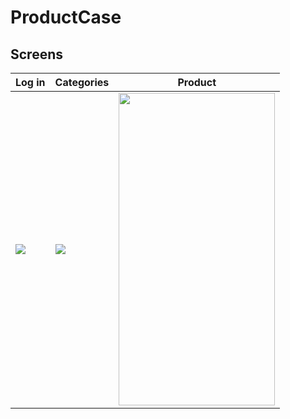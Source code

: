 # ProductCase

## Screens

| Log in | Categories | Product |
| ------ | ---- | ------ |
|<img src="https://user-images.githubusercontent.com/36673014/191137572-d7977b62-83d3-4f54-8c8e-1a2833caca09.png)"/>|<img src="https://user-images.githubusercontent.com/36673014/191137572-d7977b62-83d3-4f54-8c8e-1a2833caca09.png)"/>|<img src="https://user-images.githubusercontent.com/36673014/191137768-0a470880-22da-4b43-9c46-f1db81b25cc9.png" width="250" height="500"/>|
